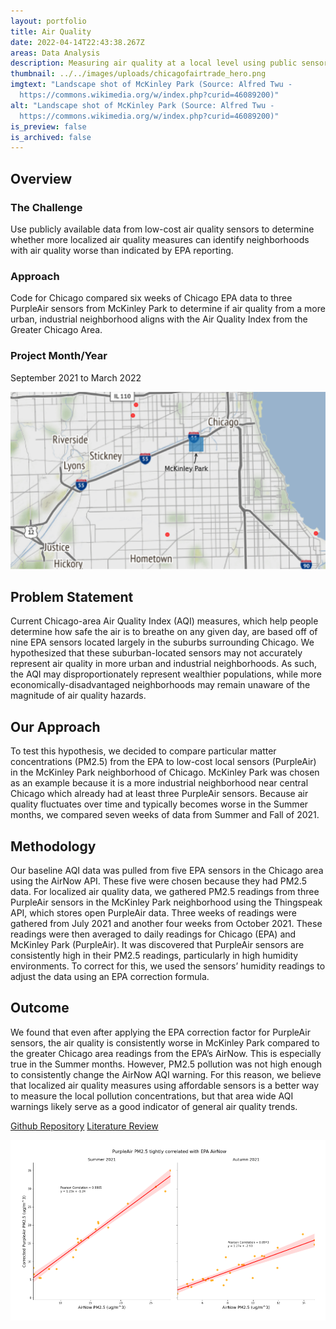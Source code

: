 ```yaml
---
layout: portfolio
title: Air Quality
date: 2022-04-14T22:43:38.267Z
areas: Data Analysis
description: Measuring air quality at a local level using public sensors.
thumbnail: ../../images/uploads/chicagofairtrade_hero.png
imgtext: "Landscape shot of McKinley Park (Source: Alfred Twu -
  https://commons.wikimedia.org/w/index.php?curid=46089200)"
alt: "Landscape shot of McKinley Park (Source: Alfred Twu -
  https://commons.wikimedia.org/w/index.php?curid=46089200)"
is_preview: false
is_archived: false
---
```

## Overview

### The Challenge

Use publicly available data from low-cost air quality sensors to determine whether more localized air quality measures can identify neighborhoods with air quality worse than indicated by EPA reporting.

### Approach

Code for Chicago compared six weeks of Chicago EPA data to three PurpleAir sensors from McKinley Park to determine if air quality from a more urban, industrial neighborhood aligns with the Air Quality Index from the Greater Chicago Area.

### Project Month/Year

September 2021 to March 2022

![Map of McKinley Park and Chicago, IL](/images/uploads/Site_Map-Air_Quality.png "Map of McKinley Park and Chicago, IL")

## Problem Statement

Current Chicago-area Air Quality Index (AQI) measures, which help people determine how safe the air is to breathe on any given day, are based off of nine EPA sensors located largely in the suburbs surrounding Chicago. We hypothesized that these suburban-located sensors may not accurately represent air quality in more urban and industrial neighborhoods. As such, the AQI may disproportionately represent wealthier populations, while more economically-disadvantaged neighborhoods may remain unaware of the magnitude of air quality hazards.

## Our Approach

To test this hypothesis, we decided to compare particular matter concentrations (PM2.5) from the EPA to low-cost local sensors (PurpleAir) in the McKinley Park neighborhood of Chicago. McKinley Park was chosen as an example because it is a more industrial neighborhood near central Chicago which already had at least three PurpleAir sensors. Because air quality fluctuates over time and typically becomes worse in the Summer months, we compared seven weeks of data from Summer and Fall of 2021.

## Methodology

Our baseline AQI data was pulled from five EPA sensors in the Chicago area using the AirNow API. These five were chosen because they had PM2.5 data. For localized air quality data, we gathered PM2.5 readings from three PurpleAir sensors in the McKinley Park neighborhood using the Thingspeak API, which stores open PurpleAir data. Three weeks of readings were gathered from July 2021 and another four weeks from October 2021. These readings were then averaged to daily readings for Chicago (EPA) and McKinley Park (PurpleAir). It was discovered that PurpleAir sensors are consistently high in their PM2.5 readings, particularly in high humidity environments. To correct for this, we used the sensors’ humidity readings to adjust the data using an EPA correction formula.

## Outcome

We found that even after applying the EPA correction factor for PurpleAir sensors, the air quality is consistently worse in McKinley Park compared to the greater Chicago area readings from the EPA’s AirNow. This is especially true in the Summer months. However, PM2.5 pollution was not high enough to consistently change the AirNow AQI warning. For this reason, we believe that localized air quality measures using affordable sensors is a better way to measure the local pollution concentrations, but that area wide AQI warnings likely serve as a good indicator of general air quality trends.

[Github Repository](https://github.com/Code-For-Chicago/Air-Quality)
[Literature Review](https://github.com/Code-For-Chicago/Air-Quality/blob/main/docs/Health%20Effects%20of%20Air%20Pollution%20+%20Literature%20Summary.txt)

![Purple Air Data](/images/uploads/purple-air.png "Purple Air Data")

